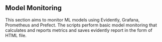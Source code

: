 ## Model Monitoring
This section aims to monitor ML models using Evidently, Grafana, Prometheus and Prefect. The scripts perform basic model monitoring that calculates and reports metrics and saves evidently report in the form of HTML file.
